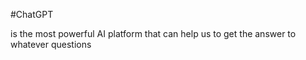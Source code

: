 #ChatGPT 

is the most powerful AI platform that can help us to get the answer to whatever questions